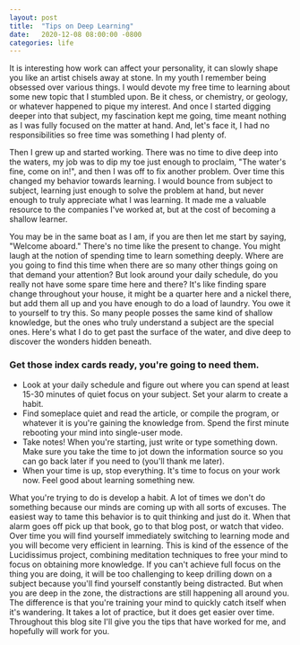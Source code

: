 ```yaml
---
layout: post
title:  "Tips on Deep Learning"
date:   2020-12-08 08:00:00 -0800
categories: life
---
```

It is interesting how work can affect your personality, it can slowly shape you like an artist chisels away at stone. In my youth I remember being obsessed over various things. I would devote my free time to learning about some new topic that I stumbled upon. Be it chess, or chemistry, or geology, or whatever happened to pique my interest. And once I started digging deeper into that subject, my fascination kept me going, time meant nothing as I was fully focused on the matter at hand. And, let's face it, I had no responsibilities so free time was something I had plenty of.

Then I grew up and started working. There was no time to dive deep into the waters, my job was to dip my toe just enough to proclaim, "The water's fine, come on in!", and then I was off to fix another problem. Over time this changed my behavior towards learning. I would bounce from subject to subject, learning just enough to solve the problem at hand, but never enough to truly appreciate what I was learning. It made me a valuable resource to the companies I've worked at, but at the cost of becoming a shallow learner.

You may be in the same boat as I am, if you are then let me start by saying, "Welcome aboard." There's no time like the present to change. You might laugh at the notion of spending time to learn something deeply. Where are you going to find this time when there are so many other things going on that demand your attention? But look around your daily schedule, do you really not have some spare time here and there? It's like finding spare change throughout your house, it might be a quarter here and a nickel there, but add them all up and you have enough to do a load of laundry. You owe it to yourself to try this. So many people posses the same kind of shallow knowledge, but the ones who truly understand a subject are the special ones. Here's what I do to get past the surface of the water, and dive deep to discover the wonders hidden beneath.

### Get those index cards ready, you're going to need them.
- Look at your daily schedule and figure out where you can spend at least 15-30 minutes of quiet focus on your subject. Set your alarm to create a habit.
- Find someplace quiet and read the article, or compile the program, or whatever it is you're gaining the knowledge from. Spend the first minute rebooting your mind into single-user mode.
- Take notes! When you're starting, just write or type something down. Make sure you take the time to jot down the information source so you can go back later if you need to (you'll thank me later).
- When your time is up, stop everything. It's time to focus on your work now. Feel good about learning something new.

What you're trying to do is develop a habit. A lot of times we don't do something because our minds are coming up with all sorts of excuses. The easiest way to tame this behavior is to quit thinking and just do it. When that alarm goes off pick up that book, go to that blog post, or watch that video. Over time you will find yourself immediately switching to learning mode and you will become very efficient in learning. This is kind of the essence of the Lucidissimus project, combining meditation techniques to free your mind to focus on obtaining more knowledge. If you can't achieve full focus on the thing you are doing, it will be too challenging to keep drilling down on a subject because you'll find yourself constantly being distracted. But when you are deep in the zone, the distractions are still happening all around you. The difference is that you're training your mind to quickly catch itself when it's wandering. It takes a lot of practice, but it does get easier over time. Throughout this blog site I'll give you the tips that have worked for me, and hopefully will work for you.
